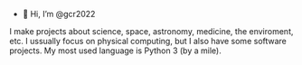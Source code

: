 - 👋 Hi, I’m @gcr2022

I make projects about science, space, astronomy, medicine, the enviroment, etc. I ussually focus on physical computing, but I also have some software projects. My most used language is Python 3 (by a mile).
